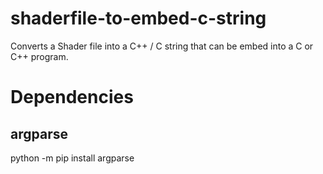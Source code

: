 # shaderfile-to-embed-c-string
Converts a Shader file into a C++ / C string that can be embed into a C or C++ program.

# Dependencies
## argparse
python -m pip install argparse
